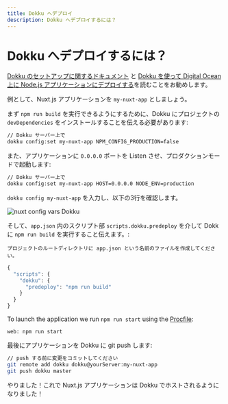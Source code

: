 ```yaml
---
title: Dokku へデプロイ
description: Dokku へデプロイするには？
---
```


# Dokku へデプロイするには？

[Dokku のセットアップに関するドキュメント](http://dokku.viewdocs.io/dokku/getting-started/installation/) と [Dokku を使って Digital Ocean 上に Node.js アプリケーションにデプロイする](http://jakeklassen.com/post/deploying-a-node-app-on-digital-ocean-using-dokku/)を読むことをお勧めします。

例として、Nuxt.js アプリケーションを `my-nuxt-app` としましょう。

まず `npm run build` を実行できるようにするために、Dokku にプロジェクトの `devDependencies` をインストールすることを伝える必要があります:

```bash
// Dokku サーバー上で
dokku config:set my-nuxt-app NPM_CONFIG_PRODUCTION=false
```

また、アプリケーションに `0.0.0.0` ポートを Listen させ、プロダクションモードで起動します:

```bash
// Dokku サーバー上で
dokku config:set my-nuxt-app HOST=0.0.0.0 NODE_ENV=production
```

`dokku config my-nuxt-app` を入力し、以下の3行を確認します。

![nuxt config vars Dokku](https://i.imgur.com/9FNsaoQ.png)

そして、`app.json` 内のスクリプト部 `scripts.dokku.predeploy` を介して Dokk に `npm run build` を実行すること伝えます。:

`プロジェクトのルートディレクトリに app.json という名前のファイルを作成してください。`

```js
{
  "scripts": {
    "dokku": {
      "predeploy": "npm run build"
    }
  }
}
```

To launch the application we run `npm run start` using the [Procfile](http://dokku.viewdocs.io/dokku/deployment/methods/dockerfiles/#procfiles-and-multiple-processes):

```
web: npm run start
```

最後にアプリケーションを Dokku に git push します:

```bash
// push する前に変更をコミットしてください
git remote add dokku dokku@yourServer:my-nuxt-app
git push dokku master
```

やりました！これで Nuxt.js アプリケーションは Dokku でホストされるようになりました！
